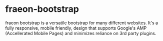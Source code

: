 # fraeon-bootstrap

fraeon bootstrap is a versatile bootstrap for many different websites. It's a fully responsive, mobile friendly, design that supports Google's AMP (Accellerated Mobile Pages) and minimizes reliance on 3rd party plugins.
